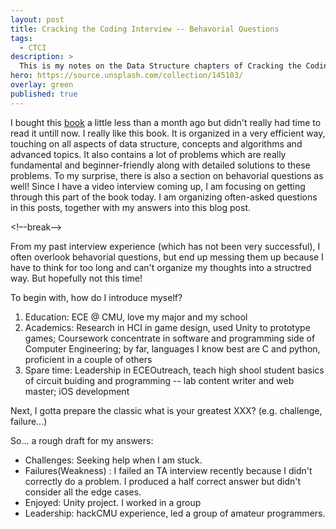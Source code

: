 ```yaml
---
layout: post
title: Cracking the Coding Interview -- Behavorial Questions
tags:
  - CTCI
description: >
  This is my notes on the Data Structure chapters of Cracking the Coding Interview.
hero: https://source.unsplash.com/collection/145103/
overlay: green
published: true
---
```


I bought this [book][book_url] a little less than a month ago but didn't really had time to read it untill now. I really like this book. It is organized in a very efficient way, touching on all aspects of data structure, concepts and algorithms and advanced topics. It also contains a lot of problems which are really fundamental and beginner-friendly along with detailed solutions to these problems. To my surprise, there is also a section on behavorial questions as well! Since I have a video interview coming up, I am focusing on getting through this part of the book today. I am organizing often-asked questions in this posts, together with my answers into this blog post.

<!–-break-–>

From my past interview experience (which has not been very successful), I often overlook behavorial questions, but end up messing them up because I have to think for too long and can't organize my thoughts into a structred way. But hopefully not this time!

To begin with, how do I introduce myself?
1. Education: ECE @ CMU, love my major and my school
2. Academics: Research in HCI in game design, used Unity to prototype games; Coursework concentrate in software and programming side of Computer Engineering; by far, languages I know best are C and python, proficient in a couple of others
3. Spare time: Leadership in ECEOutreach, teach high shool student basics of circuit buiding and programming -- lab content writer and web master; iOS development

Next, I gotta prepare the classic what is your greatest XXX? (e.g. challenge, failure...)

So... a rough draft for my answers:

* Challenges: Seeking help when I am stuck.
* Failures(Weakness) : I failed an TA interview recently because I didn't correctly do a problem. I produced a half correct answer but didn't consider all the edge cases.
* Enjoyed: Unity project. I worked in a group 
* Leadership: hackCMU experience, led a group of amateur programmers.

[book_url]:    https://www.amazon.com/gp/product/0984782850/ref=oh_aui_detailpage_o02_s00?ie=UTF8&psc=1